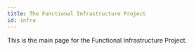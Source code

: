 ```yaml
---
title: The Functional Infrastructure Project
id: infra
---
```


This is the main page for the Functional Infrastructure Project.
